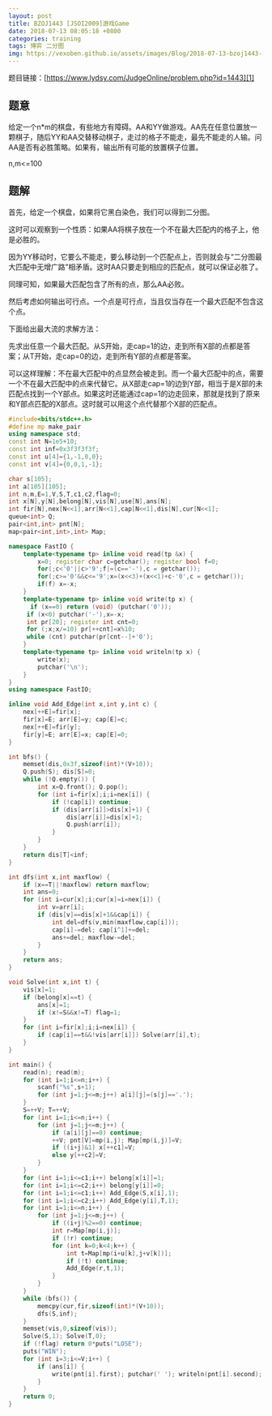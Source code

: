 ```yaml
---
layout: post
title: BZOJ1443 [JSOI2009]游戏Game
date: 2018-07-13 08:05:18 +0800
categories: training
tags: 博弈 二分图
img: https://vexoben.github.io/assets/images/Blog/2018-07-13-bzoj1443-[jsoi2009]游戏game.JPG
---
```


题目链接：[https://www.lydsy.com/JudgeOnline/problem.php?id=1443][1]

## **题意**

给定一个n*m的棋盘，有些地方有障碍。AA和YY做游戏。AA先在任意位置放一颗棋子，随后YY和AA交替移动棋子，走过的格子不能走，最先不能走的人输。问AA是否有必胜策略。如果有，输出所有可能的放置棋子位置。

n,m<=100

## **题解**

首先，给定一个棋盘，如果将它黑白染色，我们可以得到二分图。

这时可以观察到一个性质：如果AA将棋子放在一个不在最大匹配内的格子上，他是必胜的。

因为YY移动时，它要么不能走，要么移动到一个匹配点上，否则就会与“二分图最大匹配中无增广路”相矛盾。这时AA只要走到相应的匹配点，就可以保证必胜了。

同理可知，如果最大匹配包含了所有的点，那么AA必败。

然后考虑如何输出可行点。一个点是可行点，当且仅当存在一个最大匹配不包含这个点。

下面给出最大流的求解方法：

先求出任意一个最大匹配。从S开始，走cap=1的边，走到所有X部的点都是答案；从T开始，走cap=0的边，走到所有Y部的点都是答案。

可以这样理解：不在最大匹配中的点显然会被走到。而一个最大匹配中的点，需要一个不在最大匹配中的点来代替它。从X部走cap=1的边到Y部，相当于是X部的未匹配点找到一个Y部点。如果这时还能通过cap=1的边走回来，那就是找到了原来和Y部点匹配的X部点。这时就可以用这个点代替那个X部的匹配点。

```cpp
#include<bits/stdc++.h>
#define mp make_pair
using namespace std;
const int N=1e5+10;
const int inf=0x3f3f3f3f;
const int u[4]={1,-1,0,0};
const int v[4]={0,0,1,-1};

char s[105];
int a[105][105];
int n,m,E=1,V,S,T,c1,c2,flag=0;
int x[N],y[N],belong[N],vis[N],use[N],ans[N];
int fir[N],nex[N<<1],arr[N<<1],cap[N<<1],dis[N],cur[N<<1];
queue<int> Q;
pair<int,int> pnt[N];
map<pair<int,int>,int> Map;

namespace FastIO {
	template<typename tp> inline void read(tp &x) {
		x=0; register char c=getchar(); register bool f=0;
		for(;c<'0'||c>'9';f|=(c=='-'),c = getchar());
		for(;c>='0'&&c<='9';x=(x<<3)+(x<<1)+c-'0',c = getchar());
		if(f) x=-x;
	}
	template<typename tp> inline void write(tp x) {
	  if (x==0) return (void) (putchar('0'));
     if (x<0) putchar('-'),x=-x;
     int pr[20]; register int cnt=0;
     for (;x;x/=10) pr[++cnt]=x%10;
     while (cnt) putchar(pr[cnt--]+'0');
	}
	template<typename tp> inline void writeln(tp x) {
		write(x);
		putchar('\n');
	}
}
using namespace FastIO;

inline void Add_Edge(int x,int y,int c) {
	nex[++E]=fir[x];
	fir[x]=E; arr[E]=y; cap[E]=c;
	nex[++E]=fir[y];
	fir[y]=E; arr[E]=x; cap[E]=0;
}

int bfs() {
	memset(dis,0x3f,sizeof(int)*(V+10));
	Q.push(S); dis[S]=0;
	while (!Q.empty()) {
		int x=Q.front(); Q.pop();
		for (int i=fir[x];i;i=nex[i]) {
			if (!cap[i]) continue;
			if (dis[arr[i]]>dis[x]+1) {
				dis[arr[i]]=dis[x]+1;
				Q.push(arr[i]);
			}
		}
	}
	return dis[T]<inf;
}

int dfs(int x,int maxflow) {
	if (x==T||!maxflow) return maxflow;
	int ans=0;
	for (int i=cur[x];i;cur[x]=i=nex[i]) {
		int v=arr[i];
		if (dis[v]==dis[x]+1&&cap[i]) {
			int del=dfs(v,min(maxflow,cap[i]));
			cap[i]-=del; cap[i^1]+=del;
			ans+=del; maxflow-=del;
		}
	}
	return ans;
}

void Solve(int x,int t) {
	vis[x]=1;
	if (belong[x]==t) {
		ans[x]=1;
		if (x!=S&&x!=T) flag=1;
	}
	for (int i=fir[x];i;i=nex[i]) {
		if (cap[i]==t&&!vis[arr[i]]) Solve(arr[i],t);
	}
}

int main() {
	read(n); read(m);
	for (int i=1;i<=n;i++) {
		scanf("%s",s+1);
		for (int j=1;j<=m;j++) a[i][j]=(s[j]=='.');
	}
	S=++V; T=++V;
	for (int i=1;i<=n;i++) {
		for (int j=1;j<=m;j++) {
			if (a[i][j]==0) continue;
			++V; pnt[V]=mp(i,j); Map[mp(i,j)]=V;
			if ((i+j)&1) x[++c1]=V;
			else y[++c2]=V;
		}
	}
	for (int i=1;i<=c1;i++) belong[x[i]]=1;
	for (int i=1;i<=c2;i++) belong[y[i]]=0;
	for (int i=1;i<=c1;i++) Add_Edge(S,x[i],1);
	for (int i=1;i<=c2;i++) Add_Edge(y[i],T,1);
	for (int i=1;i<=n;i++) {
		for (int j=1;j<=m;j++) {
			if ((i+j)%2==0) continue;
			int r=Map[mp(i,j)];
			if (!r) continue;
			for (int k=0;k<4;k++) {
				int t=Map[mp(i+u[k],j+v[k])];
				if (!t) continue;
				Add_Edge(r,t,1);
			}
		}
	}
	while (bfs()) {
		memcpy(cur,fir,sizeof(int)*(V+10));
		dfs(S,inf);
	}
	memset(vis,0,sizeof(vis));
	Solve(S,1); Solve(T,0);
	if (!flag) return 0*puts("LOSE");
	puts("WIN");
	for (int i=3;i<=V;i++) {
		if (ans[i]) {
			write(pnt[i].first); putchar(' '); writeln(pnt[i].second);
		}
	}
	return 0;
}
```

[1]:https://www.lydsy.com/JudgeOnline/problem.php?id=1443
